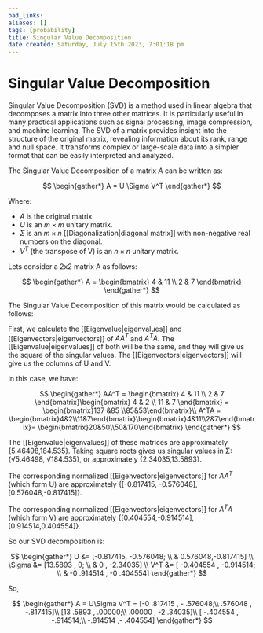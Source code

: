 ```yaml
---
bad_links: 
aliases: []
tags: [probability]
title: Singular Value Decomposition
date created: Saturday, July 15th 2023, 7:01:18 pm
---
```

# Singular Value Decomposition

Singular Value Decomposition (SVD) is a method used in linear algebra that decomposes a matrix into three other matrices. It is particularly useful in many practical applications such as signal processing, image compression, and machine learning. The SVD of a matrix provides insight into the structure of the original matrix, revealing information about its rank, range and null space. It transforms complex or large-scale data into a simpler format that can be easily interpreted and analyzed.

The Singular Value Decomposition of a matrix $A$ can be written as:

$$
\begin{gather*} 
A = U \Sigma V^T 
\end{gather*}
$$

Where:
- $A$ is the original matrix.
- $U$ is an $m \times m$ unitary matrix.
- $\Sigma$ is an $m \times n$ [[Diagonalization|diagonal matrix]] with non-negative real numbers on the diagonal.
- $V^T$ (the transpose of V) is an $n \times n$ unitary matrix.

Lets consider a 2x2 matrix A as follows:

$$
\begin{gather*} 
A = \begin{bmatrix} 4 & 11 \\ 2 & 7 \end{bmatrix}
\end{gather*}
$$

The Singular Value Decomposition of this matrix would be calculated as follows:

First, we calculate the [[Eigenvalue|eigenvalues]] and [[Eigenvectors|eigenvectors]] of $AA^T$ and $A^TA$. The [[Eigenvalue|eigenvalues]] of both will be the same, and they will give us the square of the singular values. The [[Eigenvectors|eigenvectors]] will give us the columns of U and V.

In this case, we have:

$$
\begin{gather*} 
AA^T = \begin{bmatrix} 4 & 11 \\ 2 & 7 \end{bmatrix}\begin{bmatrix} 4 & 2 \\ 11 & 7 \end{bmatrix} = \begin{bmatrix}137 &85 \\85&53\end{bmatrix}\\
A^TA = \begin{bmatrix}4&2\\11&7\end{bmatrix}\begin{bmatrix}4&11\\2&7\end{bmatrix}= \begin{bmatrix}20&50\\50&170\end{bmatrix}
\end{gather*}
$$

The [[Eigenvalue|eigenvalues]] of these matrices are approximately {5.46498,184.535}. Taking square roots gives us singular values in Σ: {√5.46498, √184.535}, or approximately {2.34035,13.5893}.

The corresponding normalized [[Eigenvectors|eigenvectors]] for $AA^T$ (which form U) are approximately {[-0.817415, -0.576048], [0.576048,-0.817415]}.

The corresponding normalized [[Eigenvectors|eigenvectors]] for $A^TA$ (which form V) are approximately {[0.404554,-0.914514], [0.914514,0.404554]}.

So our SVD decomposition is:

$$
\begin{gather*}
U &= [-0.817415, -0.576048; \\
    &   0.576048,-0.817415] \\
\Sigma &= [13.5893 ,   0; \\
    &       0 ,   -2.34035] \\
V^T &= [   -0.404554 ,   -0.914514; \\
    &      -0 .914514 ,    -0 .404554]
\end{gather*}
$$

So,

$$
\begin{gather*}
A = U\Sigma V^T 
= [-0 .817415 ,   - .576048;\\ 
     .576048 ,   -.817415]\\
[13 .5893 ,     .00000;\\
     .00000 ,   -2 .34035]\\
[ -.404554 , -.914514;\\
-.914514 ,- .404554]
\end{gather*}
$$
